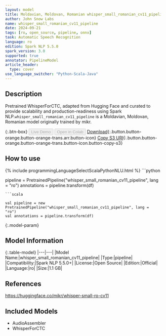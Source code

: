 ```yaml
---
layout: model
title: Moldavian, Moldovan, Romanian whisper_small_romanian_cv11_pipeline pipeline WhisperForCTC from mikr
author: John Snow Labs
name: whisper_small_romanian_cv11_pipeline
date: 2024-09-21
tags: [ro, open_source, pipeline, onnx]
task: Automatic Speech Recognition
language: ro
edition: Spark NLP 5.5.0
spark_version: 3.0
supported: true
annotator: PipelineModel
article_header:
  type: cover
use_language_switcher: "Python-Scala-Java"
---
```


## Description

Pretrained WhisperForCTC, adapted from Hugging Face and curated to provide scalability and production-readiness using Spark NLP.`whisper_small_romanian_cv11_pipeline` is a Moldavian, Moldovan, Romanian model originally trained by mikr.

{:.btn-box}
<button class="button button-orange" disabled>Live Demo</button>
<button class="button button-orange" disabled>Open in Colab</button>
[Download](https://s3.amazonaws.com/auxdata.johnsnowlabs.com/public/models/whisper_small_romanian_cv11_pipeline_ro_5.5.0_3.0_1726962856404.zip){:.button.button-orange.button-orange-trans.arr.button-icon}
[Copy S3 URI](s3://auxdata.johnsnowlabs.com/public/models/whisper_small_romanian_cv11_pipeline_ro_5.5.0_3.0_1726962856404.zip){:.button.button-orange.button-orange-trans.button-icon.button-copy-s3}

## How to use



<div class="tabs-box" markdown="1">
{% include programmingLanguageSelectScalaPythonNLU.html %}
```python

pipeline = PretrainedPipeline("whisper_small_romanian_cv11_pipeline", lang = "ro")
annotations =  pipeline.transform(df)   

```
```scala

val pipeline = new PretrainedPipeline("whisper_small_romanian_cv11_pipeline", lang = "ro")
val annotations = pipeline.transform(df)

```
</div>

{:.model-param}
## Model Information

{:.table-model}
|---|---|
|Model Name:|whisper_small_romanian_cv11_pipeline|
|Type:|pipeline|
|Compatibility:|Spark NLP 5.5.0+|
|License:|Open Source|
|Edition:|Official|
|Language:|ro|
|Size:|1.1 GB|

## References

https://huggingface.co/mikr/whisper-small-ro-cv11

## Included Models

- AudioAssembler
- WhisperForCTC
